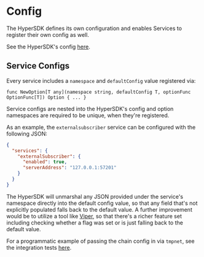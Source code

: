 # Config

The HyperSDK defines its own configuration and enables Services to register their own config as well.

See the HyperSDK's config [here](../../vm/config.go).

## Service Configs

Every service includes a `namespace` and `defaultConfig` value registered via:

```golang
func NewOption[T any](namespace string, defaultConfig T, optionFunc OptionFunc[T]) Option { ... }
```

Service configs are nested into the HyperSDK's config and option namespaces are required to be unique, when they're registered.

As an example, the `externalsubscriber` service can be configured with the following JSON:

```json
{
  "services": {
    "externalSubscriber": {
      "enabled": true,
      "serverAddress": "127.0.0.1:57201"
    }
  }
}
```

The HyperSDK will unmarshal any JSON provided under the service's namespace directly into the default config value, so that any field that's not explicitly populated falls back to the default value. A further improvement would be to utilize a tool like [Viper](https://github.com/spf13/viper), so that there's a richer feature set including checking whether a flag was set or is just falling back to the default value.

For a programmatic example of passing the chain config in via `tmpnet`, see the integration tests [here](../../tests/integration/integration.go).
